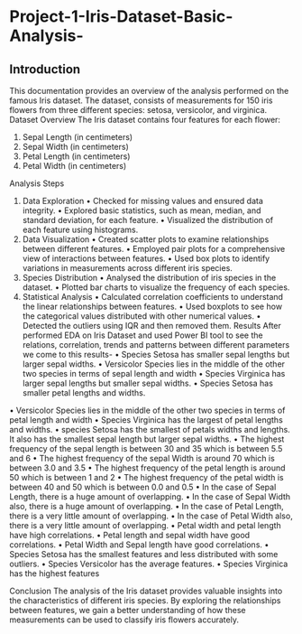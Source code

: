 # Project-1-Iris-Dataset-Basic-Analysis-
## Introduction
This documentation provides an overview of the analysis performed on the famous Iris dataset. The dataset, consists of measurements for 150 iris flowers from three different species: setosa, versicolor, and virginica.
Dataset Overview
The Iris dataset contains four features for each flower:
1.	Sepal Length (in centimeters)
2.	Sepal Width (in centimeters)
3.	Petal Length (in centimeters)
4.	Petal Width (in centimeters)

Analysis Steps
1. Data Exploration
•	Checked for missing values and ensured data integrity.
•	Explored basic statistics, such as mean, median, and standard deviation, for each feature.
•	Visualized the distribution of each feature using histograms.
2. Data Visualization
•	Created scatter plots to examine relationships between different features.
•	Employed pair plots for a comprehensive view of interactions between features.
•	Used box plots to identify variations in measurements across different iris species.
3. Species Distribution
•	Analysed the distribution of iris species in the dataset.
•	Plotted bar charts to visualize the frequency of each species.
4. Statistical Analysis
•	Calculated correlation coefficients to understand the linear relationships between features.
•	Used boxplots to see how the categorical values distributed with other numerical values.
•	Detected the outliers using IQR and then removed them. 
Results
After performed EDA on Iris Dataset and used Power BI tool to see the relations, correlation, trends and patterns between different parameters we come to this results-
•	Species Setosa has smaller sepal lengths but larger sepal widths.
•	Versicolor Species lies in the middle of the other two species in terms of sepal length and width
•	Species Virginica has larger sepal lengths but smaller sepal widths.
•	     Species Setosa has smaller petal lengths and widths.

•	Versicolor Species lies in the middle of the other two species in terms of petal length and width
•	Species Virginica has the largest of petal lengths and widths.
•	species Setosa has the smallest of petals widths and lengths. It also has the smallest sepal length but larger sepal widths.
•	The highest frequency of the sepal length is between 30 and 35 which is between 5.5 and 6
•	The highest frequency of the sepal Width is around 70 which is between 3.0 and 3.5
•	The highest frequency of the petal length is around 50 which is between 1 and 2
•	The highest frequency of the petal width is between 40 and 50 which is between 0.0 and 0.5
•	In the case of Sepal Length, there is a huge amount of overlapping.
•	In the case of Sepal Width also, there is a huge amount of overlapping.
•	In the case of Petal Length, there is a very little amount of overlapping.
•	In the case of Petal Width also, there is a very little amount of overlapping.
•	Petal width and petal length have high correlations. 
•	Petal length and sepal width have good correlations.
•	Petal Width and Sepal length have good correlations.
•	Species Setosa has the smallest features and less distributed with some outliers.
•	Species Versicolor has the average features.
•	Species Virginica has the highest features







Conclusion
The analysis of the Iris dataset provides valuable insights into the characteristics of different iris species. By exploring the relationships between features, we gain a better understanding of how these measurements can be used to classify iris flowers accurately.

